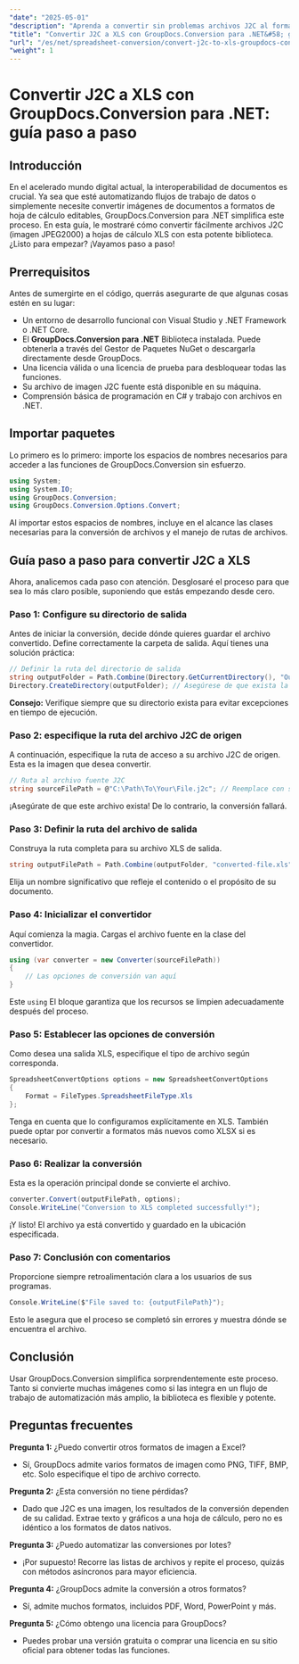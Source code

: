 ```yaml
---
"date": "2025-05-01"
"description": "Aprenda a convertir sin problemas archivos J2C al formato Excel utilizando GroupDocs.Conversion para .NET con esta guía completa."
"title": "Convertir J2C a XLS con GroupDocs.Conversion para .NET&#58; guía paso a paso"
"url": "/es/net/spreadsheet-conversion/convert-j2c-to-xls-groupdocs-conversion-net/"
"weight": 1
---
```


# Convertir J2C a XLS con GroupDocs.Conversion para .NET: guía paso a paso

## Introducción

En el acelerado mundo digital actual, la interoperabilidad de documentos es crucial. Ya sea que esté automatizando flujos de trabajo de datos o simplemente necesite convertir imágenes de documentos a formatos de hoja de cálculo editables, GroupDocs.Conversion para .NET simplifica este proceso. En esta guía, le mostraré cómo convertir fácilmente archivos J2C (imagen JPEG2000) a hojas de cálculo XLS con esta potente biblioteca. ¿Listo para empezar? ¡Vayamos paso a paso!


## Prerrequisitos

Antes de sumergirte en el código, querrás asegurarte de que algunas cosas estén en su lugar:
- Un entorno de desarrollo funcional con Visual Studio y .NET Framework o .NET Core.
- El **GroupDocs.Conversion para .NET** Biblioteca instalada. Puede obtenerla a través del Gestor de Paquetes NuGet o descargarla directamente desde GroupDocs.
- Una licencia válida o una licencia de prueba para desbloquear todas las funciones.
- Su archivo de imagen J2C fuente está disponible en su máquina.
- Comprensión básica de programación en C# y trabajo con archivos en .NET.


## Importar paquetes

Lo primero es lo primero: importe los espacios de nombres necesarios para acceder a las funciones de GroupDocs.Conversion sin esfuerzo.

```csharp
using System;
using System.IO;
using GroupDocs.Conversion;
using GroupDocs.Conversion.Options.Convert;
```

Al importar estos espacios de nombres, incluye en el alcance las clases necesarias para la conversión de archivos y el manejo de rutas de archivos.


## Guía paso a paso para convertir J2C a XLS

Ahora, analicemos cada paso con atención. Desglosaré el proceso para que sea lo más claro posible, suponiendo que estás empezando desde cero.


### Paso 1: Configure su directorio de salida

Antes de iniciar la conversión, decide dónde quieres guardar el archivo convertido. Define correctamente la carpeta de salida. Aquí tienes una solución práctica:

```csharp
// Definir la ruta del directorio de salida
string outputFolder = Path.Combine(Directory.GetCurrentDirectory(), "Output");
Directory.CreateDirectory(outputFolder); // Asegúrese de que exista la carpeta de salida
```

**Consejo:** Verifique siempre que su directorio exista para evitar excepciones en tiempo de ejecución. 


### Paso 2: especifique la ruta del archivo J2C de origen

A continuación, especifique la ruta de acceso a su archivo J2C de origen. Esta es la imagen que desea convertir.

```csharp
// Ruta al archivo fuente J2C
string sourceFilePath = @"C:\Path\To\Your\File.j2c"; // Reemplace con su ruta de archivo actual
```

¡Asegúrate de que este archivo exista! De lo contrario, la conversión fallará.


### Paso 3: Definir la ruta del archivo de salida

Construya la ruta completa para su archivo XLS de salida.

```csharp
string outputFilePath = Path.Combine(outputFolder, "converted-file.xls");
```

Elija un nombre significativo que refleje el contenido o el propósito de su documento.


### Paso 4: Inicializar el convertidor

Aquí comienza la magia. Cargas el archivo fuente en la clase del convertidor.

```csharp
using (var converter = new Converter(sourceFilePath))
{
    // Las opciones de conversión van aquí
}
```

Este `using` El bloque garantiza que los recursos se limpien adecuadamente después del proceso.


### Paso 5: Establecer las opciones de conversión

Como desea una salida XLS, especifique el tipo de archivo según corresponda.

```csharp
SpreadsheetConvertOptions options = new SpreadsheetConvertOptions
{
    Format = FileTypes.SpreadsheetFileType.Xls
};
```

Tenga en cuenta que lo configuramos explícitamente en XLS. También puede optar por convertir a formatos más nuevos como XLSX si es necesario.


### Paso 6: Realizar la conversión

Esta es la operación principal donde se convierte el archivo.

```csharp
converter.Convert(outputFilePath, options);
Console.WriteLine("Conversion to XLS completed successfully!");
```

¡Y listo! El archivo ya está convertido y guardado en la ubicación especificada.


### Paso 7: Conclusión con comentarios

Proporcione siempre retroalimentación clara a los usuarios de sus programas.

```csharp
Console.WriteLine($"File saved to: {outputFilePath}");
```

Esto le asegura que el proceso se completó sin errores y muestra dónde se encuentra el archivo.

## Conclusión

Usar GroupDocs.Conversion simplifica sorprendentemente este proceso. Tanto si convierte muchas imágenes como si las integra en un flujo de trabajo de automatización más amplio, la biblioteca es flexible y potente.

## Preguntas frecuentes

**Pregunta 1:** ¿Puedo convertir otros formatos de imagen a Excel?  

- Sí, GroupDocs admite varios formatos de imagen como PNG, TIFF, BMP, etc. Solo especifique el tipo de archivo correcto.

**Pregunta 2:** ¿Esta conversión no tiene pérdidas?  

- Dado que J2C es una imagen, los resultados de la conversión dependen de su calidad. Extrae texto y gráficos a una hoja de cálculo, pero no es idéntico a los formatos de datos nativos.

**Pregunta 3:** ¿Puedo automatizar las conversiones por lotes?  

- ¡Por supuesto! Recorre las listas de archivos y repite el proceso, quizás con métodos asíncronos para mayor eficiencia.

**Pregunta 4:** ¿GroupDocs admite la conversión a otros formatos?  

- Sí, admite muchos formatos, incluidos PDF, Word, PowerPoint y más.

**Pregunta 5:** ¿Cómo obtengo una licencia para GroupDocs?  

- Puedes probar una versión gratuita o comprar una licencia en su sitio oficial para obtener todas las funciones.